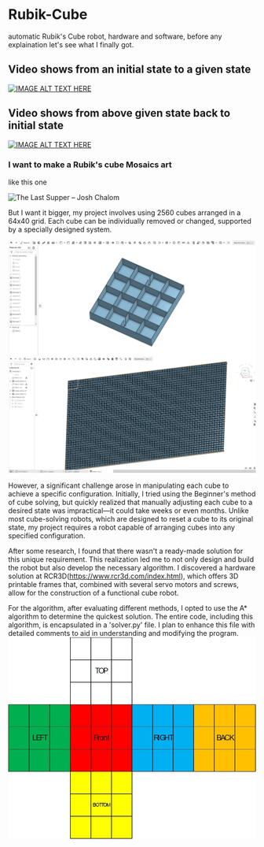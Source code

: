 # Rubik-Cube
automatic Rubik's Cube robot, hardware and software, before any explaination let's see what I finally got.

## Video shows from an initial state to a given state
[![IMAGE ALT TEXT HERE](https://img.youtube.com/vi/pOypncBmyBM/sddefault.jpg)](https://www.youtube.com/shorts/pOypncBmyBM)
## Video shows from above given state back to initial state
[![IMAGE ALT TEXT HERE](https://img.youtube.com/vi/yvKblBVN4P4/sddefault.jpg)](https://www.youtube.com/shorts/yvKblBVN4P4)

### I want to make a Rubik's cube Mosaics art
like this one

![The Last Supper – Josh Chalom](https://ruwix.com/pics/art/mosaics/last-supper-rubiks-cube-mosaic.jpg)

But I want it bigger, my project involves using 2560 cubes arranged in a 64x40 grid. Each cube can be individually removed or changed, supported by a specially designed system.

![supoort system - individual](support/cube-support-individual.jpg)
![support system - assembly](support/cube-support-assembly.jpg)

However, a significant challenge arose in manipulating each cube to achieve a specific configuration. Initially, I tried using the Beginner's method of cube solving, but quickly realized that manually adjusting each cube to a desired state was impractical—it could take weeks or even months. Unlike most cube-solving robots, which are designed to reset a cube to its original state, my project requires a robot capable of arranging cubes into any specified configuration.

After some research, I found that there wasn't a ready-made solution for this unique requirement. This realization led me to not only design and build the robot but also develop the necessary algorithm. I discovered a hardware solution at RCR3D(https://www.rcr3d.com/index.html), which offers 3D printable frames that, combined with several servo motors and screws, allow for the construction of a functional cube robot.

For the algorithm, after evaluating different methods, I opted to use the A\* algorithm to determine the quickest solution. The entire code, including this algorithm, is encapsulated in a 'solver.py' file. I plan to enhance this file with detailed comments to aid in understanding and modifying the program.
![Rubik's cube initial state](cube-initial-state.jpg)
